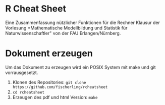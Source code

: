 # R Cheat Sheet

Eine Zusammenfassung nützlicher Funktionen für die Rechner Klausur
der Vorlesung *Mathematische Modellbildung und Statistik für Naturwissenschaftler"
von der FAU Erlangen/Nürnberg.

# Dokument erzeugen

Um das Dokument zu erzeugen wird ein POSIX System mit make und git vorrausgesetzt.

1. Klonen des Repositories: `git clone https://github.com/fischerling/rcheatsheet`
2. `cd rcheatsheet`
2. Erzeugen des pdf und html Version: `make`
